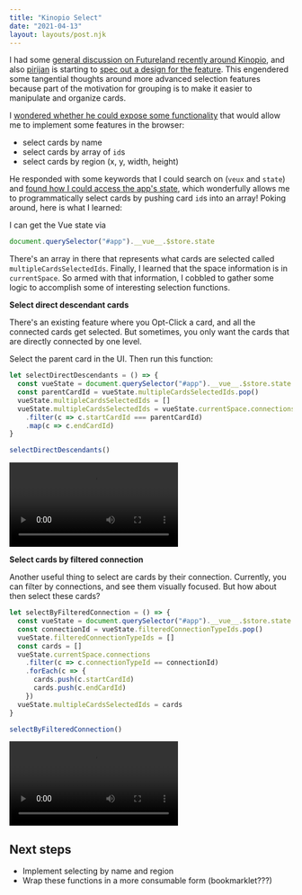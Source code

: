 ```yaml
---
title: "Kinopio Select"
date: "2021-04-13"
layout: layouts/post.njk
---
```


I had some
[general discussion on Futureland recently around Kinopio](https://futureland.tv/bentsai/kinopio-meta),
and also [pirijan](https://twitter.com/pketh) is starting to
[spec out a design for the feature](https://kinopio.club/-spec-card-grouping-vDI37VdZQEoCXeYSI8HeP).
This engendered some tangential thoughts around more advanced selection features
because part of the motivation for grouping is to make it easier to manipulate
and organize cards.

I
[wondered whether he could expose some functionality](https://futureland.tv/bentsai/kinopio-meta/61385)
that would allow me to implement some features in the browser:

- select cards by name
- select cards by array of `id`s
- select cards by region (x, y, width, height)

He responded with some keywords that I could search on (`veux` and `state`) and
[found how I could access the app's state](https://forum.vuejs.org/t/how-to-access-vue-from-chrome-console/3606/7),
which wonderfully allows me to programmatically select cards by pushing card
`id`s into an array! Poking around, here is what I learned:

I can get the Vue state via

```javascript
document.querySelector("#app").__vue__.$store.state
```

There's an array in there that represents what cards are selected called
`multipleCardsSelectedIds`. Finally, I learned that the space information is in
`currentSpace`. So armed with that information, I cobbled to gather some logic
to accomplish some of interesting selection functions.

**Select direct descendant cards**

There's an existing feature where you Opt-Click a card, and all the connected
cards get selected. But sometimes, you only want the cards that are directly
connected by one level.

Select the parent card in the UI. Then run this function:

```javascript
let selectDirectDescendants = () => {
  const vueState = document.querySelector("#app").__vue__.$store.state
  const parentCardId = vueState.multipleCardsSelectedIds.pop()
  vueState.multipleCardsSelectedIds = []
  vueState.multipleCardsSelectedIds = vueState.currentSpace.connections
    .filter(c => c.startCardId === parentCardId)
    .map(c => c.endCardId)
}

selectDirectDescendants()
```

![](/img/selectDirectDescendants.mov)

**Select cards by filtered connection**

Another useful thing to select are cards by their connection. Currently, you can
filter by connections, and see them visually focused. But how about then select
these cards?

```javascript
let selectByFilteredConnection = () => {
  const vueState = document.querySelector("#app").__vue__.$store.state
  const connectionId = vueState.filteredConnectionTypeIds.pop()
  vueState.filteredConnectionTypeIds = []
  const cards = []
  vueState.currentSpace.connections
    .filter(c => c.connectionTypeId == connectionId)
    .forEach(c => {
      cards.push(c.startCardId)
      cards.push(c.endCardId)
    })
  vueState.multipleCardsSelectedIds = cards
}

selectByFilteredConnection()
```

![](/img/selectByFiltered.mov)

## Next steps

- Implement selecting by name and region
- Wrap these functions in a more consumable form (bookmarklet???)
